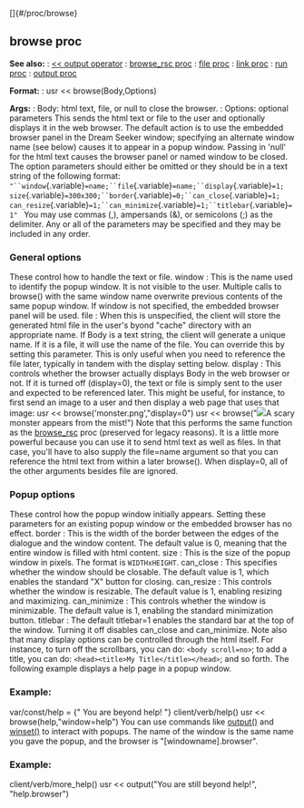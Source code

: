 []{#/proc/browse}
  ## browse proc
  **See also:**
  :   [\<\< output operator](ref/operator/%3c%3c/output)
  :   [browse_rsc proc](ref/proc/browse_rsc)
  :   [file proc](ref/proc/file)
  :   [link proc](ref/proc/link)
  :   [run proc](ref/proc/run)
  :   [output proc](ref/proc/output)
  <!-- -->
  **Format:**
  :   usr \<\< browse(Body,Options)
  <!-- -->
  **Args:**
  :   Body: html text, file, or null to close the browser.
  :   Options: optional parameters
  This sends the html text or file to the user and optionally displays it
  in the web browser. The default action is to use the embedded browser
  panel in the Dream Seeker window; specifying an alternate window name
  (see below) causes it to appear in a popup window. Passing in \'null\'
  for the html text causes the browser panel or named window to be closed.
  The option parameters should either be omitted or they should be in a
  text string of the following format:
  ` "``window`{.variable}`=name;``file`{.variable}`=name;``display`{.variable}`=1;`\
  `size`{.variable}`=300x300;``border`{.variable}`=0;``can_close`{.variable}`=1;`\
  `can_resize`{.variable}`=1;``can_minimize`{.variable}`=1;``titlebar`{.variable}`=1" `
  You may use commas (,), ampersands (&), or semicolons (;) as the
  delimiter. Any or all of the parameters may be specified and they may be
  included in any order.
  ### General options
  These control how to handle the text or file.
  window
  :   This is the name used to identify the popup window. It is not
      visible to the user. Multiple calls to browse() with the same window
      name overwrite previous contents of the same popup window. If window
      is not specified, the embedded browser panel will be used.
  file
  :   When this is unspecified, the client will store the generated html
      file in the user\'s byond \"cache\" directory with an appropriate
      name. If Body is a text string, the client will generate a unique
      name. If it is a file, it will use the name of the file. You can
      override this by setting this parameter. This is only useful when
      you need to reference the file later, typically in tandem with the
      display setting below.
  display
  :   This controls whether the browser actually displays Body in the web
      browser or not. If it is turned off (display=0), the text or file is
      simply sent to the user and expected to be referenced later. This
      might be useful, for instance, to first send an image to a user and
      then display a web page that uses that image: usr \<\<
      browse(\'monster.png\',\"display=0\") usr \<\<
      browse(\"![](monster.png)A scary monster appears from the mist!\")
      Note that this performs the same function as the
      [browse_rsc](ref/proc/browse_rsc) proc (preserved for legacy reasons).
      It is a little more powerful because you can use it to send html
      text as well as files. In that case, you\'ll have to also supply the
      file=name argument so that you can reference the html text from
      within a later browse().
      When display=0, all of the other arguments besides file are ignored.
  ### Popup options
  These control how the popup window initially appears. Setting these
  parameters for an existing popup window or the embedded browser has no
  effect.
  border
  :   This is the width of the border between the edges of the dialogue
      and the window content. The default value is 0, meaning that the
      entire window is filled with html content.
  size
  :   This is the size of the popup window in pixels. The format is
      `WIDTHxHEIGHT`.
  can_close
  :   This specifies whether the window should be closable. The default
      value is 1, which enables the standard \"X\" button for closing.
  can_resize
  :   This controls whether the window is resizable. The default value is
      1, enabling resizing and maximizing.
  can_minimize
  :   This controls whether the window is minimizable. The default value
      is 1, enabling the standard minimization button.
  titlebar
  :   The default titlebar=1 enables the standard bar at the top of the
      window. Turning it off disables can_close and can_minimize.
  Note also that many display options can be controlled through the html
  itself. For instance, to turn off the scrollbars, you can do:
  `<body scroll=no>`; to add a title, you can do:
  `<head><title>My Title</title></head>`; and so forth.
  The following example displays a help page in a popup window.
  ### Example:
  var/const/help = {\"
  You are beyond help!
  \"} client/verb/help() usr \<\< browse(help,\"window=help\") You can use
  commands like [output()](ref/proc/output) and [winset()](ref/proc/winset) to
  interact with popups. The name of the window is the same name you gave
  the popup, and the browser is \"\[windowname\].browser\".
  ### Example:
  client/verb/more_help() usr \<\< output(\"You are still beyond help!\",
  \"help.browser\")